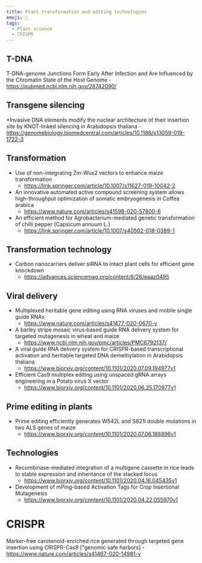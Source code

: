 ```yaml
---
title: Plant transformation and editing technologies
emoji: 🌱
tags:
  - Plant science
  - CRISPR
---
```


## T-DNA
T-DNA-genome Junctions Form Early After Infection and Are Influenced by the Chromatin State of the Host Genome 
    - https://pubmed.ncbi.nlm.nih.gov/28742090/
    
## Transgene silencing
*Invasive DNA elements modify the nuclear architecture of their insertion site by KNOT-linked silencing in Arabidopsis thaliana
    - https://genomebiology.biomedcentral.com/articles/10.1186/s13059-019-1722-3

## Transformation
* Use of non-integrating Zm-Wus2 vectors to enhance maize transformation
    - https://link.springer.com/article/10.1007/s11627-019-10042-2
* An innovative automated active compound screening system allows high-throughput optimization of somatic embryogenesis in Coffea arabica
    - https://www.nature.com/articles/s41598-020-57800-6
* An efficient method for Agrobacterium-mediated genetic transformation of chilli pepper (Capsicum annuum L.)
    - https://link.springer.com/article/10.1007/s40502-018-0389-1

## Transformation technology
* Carbon nanocarriers deliver siRNA to intact plant cells for efficient gene knockdown
    - https://advances.sciencemag.org/content/6/26/eaaz0495

## Viral delivery 
* Multiplexed heritable gene editing using RNA viruses and mobile single guide RNAs
    - https://www.nature.com/articles/s41477-020-0670-y
* A barley stripe mosaic virus‐based guide RNA delivery system for targeted mutagenesis in wheat and maize
    - https://www.ncbi.nlm.nih.gov/pmc/articles/PMC6792137/
* A viral guide RNA delivery system for CRISPR-based transcriptional activation and heritable targeted DNA demethylation in Arabidopsis thaliana
    - https://www.biorxiv.org/content/10.1101/2020.07.09.194977v1
* Efficient Cas9 multiplex editing using unspaced gRNA arrays engineering in a Potato virus X vector
    - https://www.biorxiv.org/content/10.1101/2020.06.25.170977v1

## Prime editing in plants 
* Prime editing efficiently generates W542L and S621I double mutations in two ALS genes of maize
    - https://www.biorxiv.org/content/10.1101/2020.07.06.188896v1

## Technologies
* Recombinase-mediated integration of a multigene cassette in rice leads to stable expression and inheritance of the stacked locus
    - https://www.biorxiv.org/content/10.1101/2020.04.16.045435v1
* Development of mPing-based Activation Tags for Crop Insertional Mutagenesis
    - https://www.biorxiv.org/content/10.1101/2020.04.22.055970v1

# CRISPR
Marker-free carotenoid-enriched rice generated through targeted gene insertion using CRISPR-Cas9 ["genomic safe harbors]
    - https://www.nature.com/articles/s41467-020-14981-y